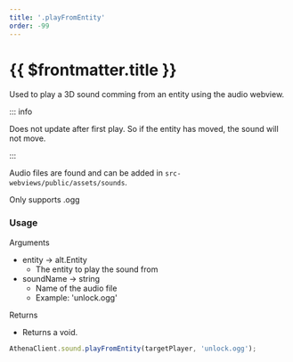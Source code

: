 ```yaml
---
title: '.playFromEntity'
order: -99
---
```


# {{ $frontmatter.title }}

Used to play a 3D sound comming from an entity using the audio webview.

::: info

Does not update after first play. So if the entity has moved, the sound will not move.

:::

Audio files are found and can be added in `src-webviews/public/assets/sounds`.

Only supports .ogg

### Usage

Arguments

* entity -> alt.Entity
  * The entity to play the sound from
* soundName -> string
  * Name of the audio file
  * Example: 'unlock.ogg'

Returns

* Returns a void.

```typescript
AthenaClient.sound.playFromEntity(targetPlayer, 'unlock.ogg');
```
